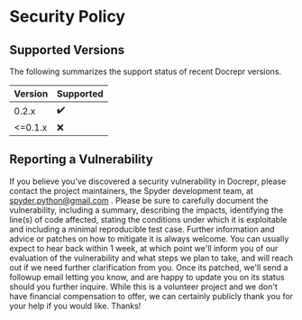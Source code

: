 # Security Policy


## Supported Versions

The following summarizes the support status of recent Docrepr versions.

| Version  | Supported          |
| -------- | ------------------ |
| 0.2.x    | :heavy_check_mark: |
| <=0.1.x  | :x:                |



## Reporting a Vulnerability

If you believe you've discovered a security vulnerability in Docrepr, please contact the project maintainers, the Spyder development team, at spyder.python@gmail.com .
Please be sure to carefully document the vulnerability, including a summary, describing the impacts, identifying the line(s) of code affected, stating the conditions under which it is exploitable and including a minimal reproducible test case.
Further information and advice or patches on how to mitigate it is always welcome.
You can usually expect to hear back within 1 week, at which point we'll inform you of our evaluation of the vulnerability and what steps we plan to take, and will reach out if we need further clarification from you.
Once its patched, we'll send a followup email letting you know, and are happy to update you on its status should you further inquire.
While this is a volunteer project and we don't have financial compensation to offer, we can certainly publicly thank you for your help if you would like.
Thanks!
